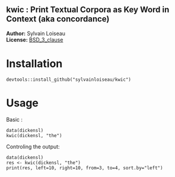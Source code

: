 ## kwic : Print Textual Corpora as Key Word in Context (aka concordance)

**Author:** Sylvain Loiseau<br/>
**License:** [BSD_3_clause](https://opensource.org/licenses/BSD-3-Clause)

# Installation

```{r}
devtools::install_github("sylvainloiseau/kwic")
```

# Usage

Basic :

```{r}
data(dickensl)
kwic(dickensl, "the")
```

Controling the output:

```{r}
data(dickensl)
res <- kwic(dickensl, "the")
print(res, left=10, right=10, from=3, to=4, sort.by="left")
```

